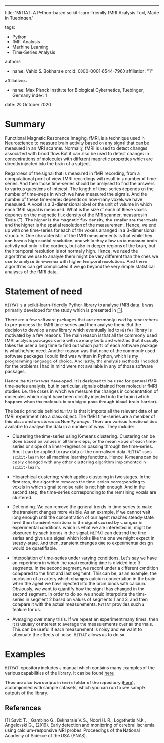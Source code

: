 ---
title: 'MiTfAT: A Python-based scikit-learn-friendly fMRI Analysis Tool, Made in Tuebingen.'

tags:
  - Python
  - fMRI Analysis
  - Machine Learning
  - Time-Series Analysis

authors:
  - name: Vahid S. Bokharaie
    orcid: 0000-0001-6544-7960
    affiliation: "1" 

affiliations:
 - name: Max Planck Institute for Biological Cybernetics, Tuebingen, Germany
   index: 1

date: 20 October 2020

# Summary
 
Functional Magnetic Resonance Imaging, fMRI, is a technique used in Neuroscience to measure brain activity based on any signal that can be measured in an MRI scanner. Normally, fMRI is used to detect changes associated with blood flow. But it can also be used to detect changes in concentrations of molecules with different magnetic properties which are directly injected into the brain of a subject. 

Regardless of the signal that is measured in fMRI recording, from a computational point of view, fMRI recordings will result in a number of time-series. And then those time-series should be analysed to find the answers to various questions of interest. The length of time-series depends on the number of time-steps in which we have measured the signals. And the number of these time-series depends on how-many voxels we have measured. A voxel is a 3-dimensional pixel or the unit of volume in which each fMRI signal is measured. What is the size of each of these voxels depends on the magnetic flux density of the MRI scanner, measures in Tesla (T). The higher is the magnetic flux density, the smaller are the voxels and the higher is the spatial resolution of the measurement. Hence, we end up with one time-series for each of the voxels arranged in a 3-dimensional structure. One characteristic of the fMRI measurements is that while they can have a high spatial resolution, and while they allow us to measure brain activity not only in the cortices, but also in deeper regions of the brain, but their temporal resolution is not normally high. Hence, we need the algorithms we use to analyse them might be very different than the ones we use to analyse time-series with higher temporal resolutions. And these algorithms can get complicated if we go beyond the very simple statistical analyses of the fMRI data.

# Statement of need

`MiTfAT` is a scikit-learn-friendly Python library to analyse fMRI data. It was primarily developed for the study which is presented in [[1]](#1).

There are a few software packages that are commonly used by researchers to pre-process the fMRI time-series and then analyse them. But the decision to develop a new library which eventually led to `MiTfAT` library is motivated by a few reasons. The main reason is that all the commonly used fMRI analysis packages come with so many belts and whistles that it usually takes the user a long time to find out which parts of each software package is what he/she need. Another reason was that none of the commonly used software packages I could find was written in Python, which is my programming language of choice. And lastly, the analysis methods I needed for the problems I had in mind were not available in any of those software packages. 

Hence the `MiTfAT` was developed. It is designed to be used for general fMRI time-series analysis, but in particular, signals obtained from molecular fMRI studies, i.e. the cases in which we measure the changes in concentration of molecules which might have been directly injected into the brain (which happens when the molecule is too big to pass through blood-brain-barrier).

The basic principle behind `MiTfAT` is that it imports all the relevant data of an fMRI experiment into a class object. The fMRI time-series are a member of this class and are stores as NumPy arrays. There are various functionalities available to analyse the data in a number of ways. They include:

- Clustering the time-series using K-means clustering. Clustering can be done based on values in all time-steps, or the mean value of each time-series or slope of a linear-regression passing through the time-series. And it can be applied to raw data or the normalised data. `MiTfAT` uses `scikit-learn` for all machine learning functions. Hence, K-means can be easily changed with any other clustering algorithm implemented in `scikit-learn`. 

- Hierarchical clustering; which applies clustering in two stages. In the first step, the algorithm removes the time-series corresponding to voxels in which signal to noise ratio is not high enough. And in the second step, the time-series corresponding to the remaining voxels are clustered. 

- Detrending. We can remove the general trends in time-series to make the transient changes more visible. As an example, if we cannot wait long enough until the concentration of our agent reaches steady-state level then transient variations in the signal caused by changes in experimental conditions, which is what we are interested in, might be obscured by such trends in the signal. `MiTfAT` can detrend the time series and give us a signal which looks like the one we might expect in steady-state. And then, transient changes due to experimental design would be quantifiable.

- Interpolation of time-series under varying conditions. Let's say we have an experiment in which the total recording time is divided into 3 segments. In the second segment, we record under a different condition compared to the first and last segment. This can be, as an example, the occlusion of an artery which changes calcium concertation in the brain when the agent we have injected into the brain binds with calcium. Obviously, we want to quantify how the signal has changed in the second segment. In order to do so, we should interpolate the time-series in segment 2 based on values of segments 1 and 3, and then compare it with the actual measurements. `MiTfAT` provides such a feature for us. 

- Averaging over many trials. If we repeat an experiment many times, then it is usually of interest to average the measurements over all the trials. This can be useful if each measurement is noisy and we want to attenuate the effects of noise. `MiTfAT` allows us to do so. 

# Examples
`MiTfAT` repository includes a manual which contains many examples of the various capabilities of the library. It can be found [here](https://github.com/vahid-sb/MiTfAT/tree/master/docs/mitfat.pdf)

Thee are also two scripts in `tests` folder of the repository ([here](https://github.com/vahid-sb/MiTfAT/tree/master/test/)), accomponied with sample datasets, which you can run to see sample outputs of the library. 
 
## References
<a id="1">[1]</a> 
Savić T. , Gambino G., Bokharaie V. S., Noori H. R., Logothetis N.K., Angelovski G., (2019). 
Early detection and monitoring of cerebral ischemia using calcium-responsive MRI probes. 
Proceedings of the National Academy of Science of the USA (PNAS).

